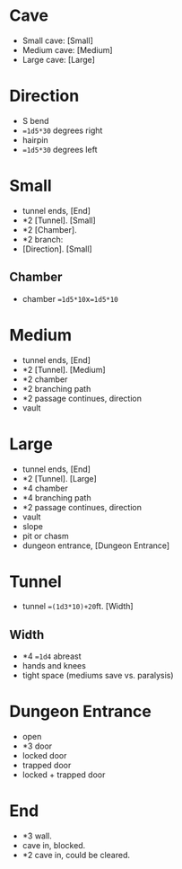 # Cave
- Small cave: [Small]
- Medium cave: [Medium]
- Large cave: [Large]

# Direction
- S bend
- `=1d5*30` degrees right
- hairpin
- `=1d5*30` degrees left

# Small
- tunnel ends, [End]
- *2 [Tunnel]. [Small]
- *2 [Chamber].
- *2 branch:
- [Direction]. [Small]

## Chamber
- chamber `=1d5*10`x`=1d5*10`

# Medium
- tunnel ends, [End]
- *2 [Tunnel]. [Medium]
- *2 chamber
- *2 branching path
- *2 passage continues, direction
- vault

# Large
- tunnel ends, [End]
- *2 [Tunnel]. [Large]
- *4 chamber
- *4 branching path
- *2 passage continues, direction
- vault
- slope
- pit or chasm
- dungeon entrance, [Dungeon Entrance]

# Tunnel
- tunnel `=(1d3*10)+20`ft. [Width]

## Width
- *4 `=1d4` abreast
- hands and knees
- tight space (mediums save vs. paralysis)

# Dungeon Entrance
- open
- *3 door
- locked door
- trapped door
- locked + trapped door

# End
- *3 wall.
- cave in, blocked.
- *2 cave in, could be cleared.